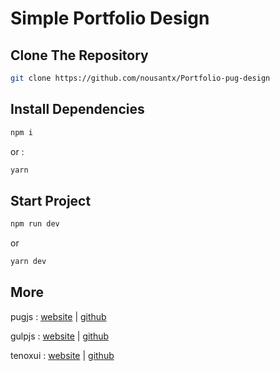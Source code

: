 # Simple Portfolio Design

## Clone The Repository

```sh
git clone https://github.com/nousantx/Portfolio-pug-design
```

## Install Dependencies

```sh
npm i
```

or :

```sh
yarn
```

## Start Project

```sh
npm run dev
```

or

```sh
yarn dev
```

## More

pugjs : [website](https://pugjs.org/api/getting-started.html) | [github](https://github.com/pugjs/pug)

gulpjs : [website](https://gulpjs.com/) | [github](https://github.com/gulpjs/gulp)

tenoxui : [website](https://tenoxui.web.app/) | [github](https://github.com/nousantx/tenoxui)
